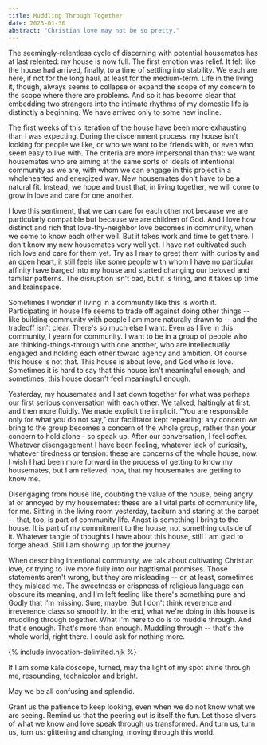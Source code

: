 ```yaml
---
title: Muddling Through Together
date: 2023-01-30
abstract: "Christian love may not be so pretty."
---
```

The seemingly-relentless cycle of discerning with potential housemates has at last relented: my house is now full. The first emotion was relief. It felt like the house had arrived, finally, to a time of settling into stability. We each are here, if not for the long haul, at least for the medium-term. Life in the living it, though, always seems to collapse or expand the scope of my concern to the scope where there are problems. And so it has become clear that embedding two strangers into the intimate rhythms of my domestic life is distinctly a beginning. We have arrived only to some new incline.

The first weeks of this iteration of the house have been more exhausting than I was expecting. During the discernment process, my house isn't looking for people we like, or who we want to be friends with, or even who seem easy to live with. The criteria are more impersonal than that: we want housemates who are aiming at the same sorts of ideals of intentional community as we are, with whom we can engage in this project in a wholehearted and energized way. New housemates don't have to be a natural fit. Instead, we hope and trust that, in living together, we will come to grow in love and care for one another.

I love this sentiment, that we can care for each other not because we are particularly compatible but because we are children of God. And I love how distinct and rich that love-thy-neighbor love becomes in community, when we come to know each other well. But it takes work and time to get there. I don't know my new housemates very well yet. I have not cultivated such rich love and care for them yet. Try as I may to greet them with curiosity and an open heart, it still feels like some people with whom I have no particular affinity have barged into my house and started changing our beloved and familiar patterns. The disruption isn't bad, but it is tiring, and it takes up time and brainspace.

Sometimes I wonder if living in a community like this is worth it. Participating in house life seems to trade off against doing other things -- like building community with people I am more naturally drawn to -- and the tradeoff isn't clear. There's so much else I want. Even as I live in this community, I yearn for community. I want to be in a group of people who are thinking-things-through with one another, who are intellectually engaged and holding each other toward agency and ambition. Of course this house is not that. This house is about love, and God who is love. Sometimes it is hard to say that this house isn't meaningful enough; and sometimes, this house doesn't feel meaningful enough.

Yesterday, my housemates and I sat down together for what was perhaps our first serious conversation with each other. We talked, haltingly at first, and then more fluidly. We made explicit the implicit. "You are responsible only for what you do not say," our facilitator kept repeating: any concern we bring to the group becomes a concern of the whole group, rather than your concern to hold alone - so speak up. After our conversation, I feel softer. Whatever disengagement I have been feeling, whatever lack of curiosity, whatever tiredness or tension: these are concerns of the whole house, now. I wish I had been more forward in the process of getting to know my housemates, but I am relieved, now, that my housemates are getting to know me.

Disengaging from house life, doubting the value of the house, being angry at or annoyed by my housemates: these are all vital parts of community life, for me. Sitting in the living room yesterday, taciturn and staring at the carpet -- that, too, is part of community life. Angst is something I bring to the house. It is part of my commitment to the house, not something outside of it. Whatever tangle of thoughts I have about this house, still I am glad to forge ahead. Still I am showing up for the journey.

When describing intentional community, we talk about cultivating Christian love, or trying to live more fully into our baptismal promises. Those statements aren't wrong, but they are misleading -- or, at least, sometimes they mislead me. The sweetness or crispness of religious language can obscure its meaning, and I'm left feeling like there's something pure and Godly that I'm missing. Sure, maybe. But I don't think reverence and irreverence class so smoothly. In the end, what we're doing in this house is muddling through together. What I'm here to do is to muddle through. And that's enough. That's more than enough. Muddling through -- that's the whole world, right there. I could ask for nothing more.

{% include invocation-delimited.njk %}

If I am some kaleidoscope, turned, may the light of my spot shine through me, resounding, technicolor and bright.

May we be all confusing and splendid.

Grant us the patience to keep looking, even when we do not know what we are seeing. Remind us that the peering out is itself the fun. Let those slivers of what we know and love speak through us transformed. And turn us, turn us, turn us: glittering and changing, moving through this world.